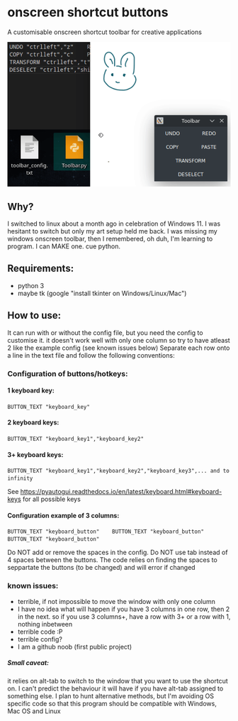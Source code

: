 # onscreen shortcut buttons
A customisable onscreen shortcut toolbar for creative applications

![screen-gif](./example.gif)

## Why?
I switched to linux about a month ago in celebration of Windows 11. I was hesitant to switch but only my art setup held me back.
I was missing my windows onscreen toolbar, then I remembered, oh duh, I'm learning to program. I can MAKE one. cue python.

## Requirements:
- python 3
- maybe tk (google "install tkinter on Windows/Linux/Mac")

## How to use:
It can run with or without the config file, but you need the config to customise it.
it doesn't work well with only one column so try to have atleast 2 like the example config (see known issues below)
Separate each row onto a line in the text file and follow the following conventions:

### Configuration of buttons/hotkeys:
#### 1 keyboard key:
`BUTTON_TEXT "keyboard_key"`
#### 2 keyboard keys:
`BUTTON_TEXT "keyboard_key1","keyboard_key2"`
#### 3+ keyboard keys:
`BUTTON_TEXT "keyboard_key1","keyboard_key2","keyboard_key3",... and to infinity`

See https://pyautogui.readthedocs.io/en/latest/keyboard.html#keyboard-keys for all possible keys

#### Configuration example of 3 columns:
`BUTTON_TEXT "keyboard_button"    BUTTON_TEXT "keyboard_button"    BUTTON_TEXT "keyboard_button"`

Do NOT add or remove the spaces in the config. Do NOT use tab instead of 4 spaces between the buttons.
The code relies on finding the spaces to seppartate the buttons (to be changed) and will error if changed

### known issues:
 - terrible, if not impossible to move the window with only one column
 - I have no idea what will happen if you have 3 columns in one row, then 2 in the next.
   so if you use 3 columns+, have a row with 3+ or a row with 1, nothing inbetween
 - terrible code :P
 - terrible config?
 - I am a github noob (first public project)

##### Small caveat:
it relies on alt-tab to switch to the window that you want to use the shortcut on. I can't predict the behaviour it will have if you have alt-tab assigned to something else. I plan to hunt alternative methods, but I'm avoiding OS specific code so that this program should be compatible with Windows, Mac OS and Linux
